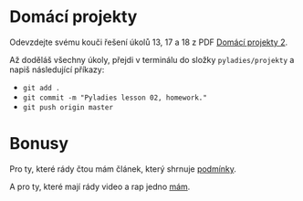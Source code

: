 # Domácí projekty

Odevzdejte svému kouči řešení úkolů 13, 17 a 18 z PDF [Domácí projekty 2](https://pyladies.cz/v1/s002-hello-world/handout/handout2.pdf).

Až doděláš všechny úkoly, přejdi v terminálu do složky `pyladies/projekty` a napiš následující příkazy:
  - `git add .`
  - `git commit -m "Pyladies lesson 02, homework."`
  - `git push origin master`

# Bonusy

Pro ty, které rády čtou mám článek, který shrnuje [podmínky](https://www.programiz.com/python-programming/if-elif-else).

A pro ty, které mají rády video a rap jedno [mám](https://www.flocabulary.com/unit/coding-conditionals/).
